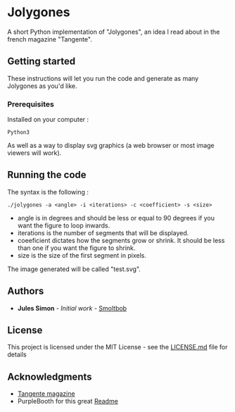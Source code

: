 
# Jolygones
A short Python implementation of "Jolygones", an idea I read about in the french magazine "Tangente".

## Getting started

These instructions will let you run the code and generate as many Jolygones as you'd like.

### Prerequisites

Installed on your computer :
```
Python3
```
As well as a way to display svg graphics (a web browser or most image viewers will work).

## Running the code

The syntax is the following :
```
./jolygones -a <angle> -i <iterations> -c <coefficient> -s <size>
```

* angle is in degrees and should be less or equal to 90 degrees if you want the figure to loop inwards.
* iterations is the number of segments that will be displayed.
* coeeficient dictates how the segments grow or shrink. It should be less than one if you want the figure to shrink.
* size is the size of the first segment in pixels.

The image generated will be called "test.svg".


## Authors

* **Jules Simon** - *Initial work* - [Smoltbob](https://github.com/Smoltbob)

## License

This project is licensed under the MIT License - see the [LICENSE.md](LICENSE.md) file for details

## Acknowledgments

* [Tangente magazine](http://tangente-mag.com/) 
* PurpleBooth for this great [Readme](https://gist.github.com/PurpleBooth/109311bb0361f32d87a2)
